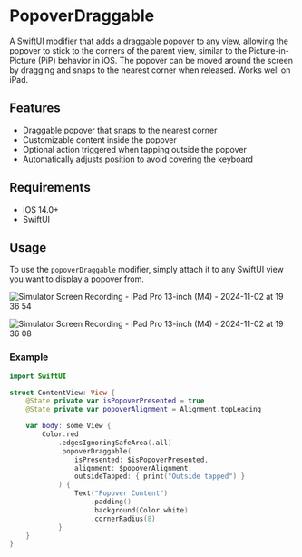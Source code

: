 # PopoverDraggable

A SwiftUI modifier that adds a draggable popover to any view, allowing the popover to stick to the corners of the parent view, similar to the Picture-in-Picture (PiP) behavior in iOS. The popover can be moved around the screen by dragging and snaps to the nearest corner when released. Works well on iPad.

## Features

- Draggable popover that snaps to the nearest corner
- Customizable content inside the popover
- Optional action triggered when tapping outside the popover
- Automatically adjusts position to avoid covering the keyboard

## Requirements

- iOS 14.0+
- SwiftUI

## Usage

To use the `popoverDraggable` modifier, simply attach it to any SwiftUI view you want to display a popover from.

![Simulator Screen Recording - iPad Pro 13-inch (M4) - 2024-11-02 at 19 36 54](https://github.com/user-attachments/assets/13252b77-2d9d-464d-83c1-7bc249e51c55)


![Simulator Screen Recording - iPad Pro 13-inch (M4) - 2024-11-02 at 19 36 08](https://github.com/user-attachments/assets/3d224251-2899-4c44-88a1-3601d2469f9e)



### Example

```swift
import SwiftUI

struct ContentView: View {
    @State private var isPopoverPresented = true
    @State private var popoverAlignment = Alignment.topLeading

    var body: some View {
        Color.red
            .edgesIgnoringSafeArea(.all)
            .popoverDraggable(
                isPresented: $isPopoverPresented,
                alignment: $popoverAlignment,
                outsideTapped: { print("Outside tapped") }
            ) {
                Text("Popover Content")
                    .padding()
                    .background(Color.white)
                    .cornerRadius(8)
            }
    }
}
